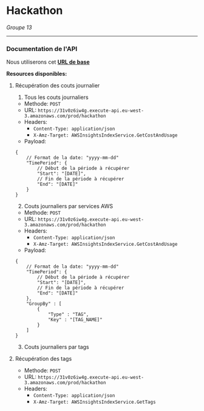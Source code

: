 # Hackathon 
*Groupe 13*

---
### Documentation de l'API

Nous utiliserons cet [**URL de base**](https://31v0z6iw4g.execute-api.eu-west-3.amazonaws.com/prod/hackathon)

**Resources disponibles:**
1. Récupération des couts journalier

    1. Tous les couts journaliers
    - Methode: `POST`
    - URL: `https://31v0z6iw4g.execute-api.eu-west-3.amazonaws.com/prod/hackathon`
    - Headers: 
        - `Content-Type: application/json`
        - `X-Amz-Target: AWSInsightsIndexService.GetCostAndUsage`
    - Payload:
    ```jsonc
    {
        // Format de la date: "yyyy-mm-dd"
        "TimePeriod": {
            // Début de la période à récupérer
            "Start": "[DATE]", 
            // Fin de la période à récupérer
            "End": "[DATE]"
        }
    }
    ```

    2. Couts journaliers par services AWS
    - Methode: `POST`
    - URL: `https://31v0z6iw4g.execute-api.eu-west-3.amazonaws.com/prod/hackathon`
    - Headers: 
        - `Content-Type: application/json`
        - `X-Amz-Target: AWSInsightsIndexService.GetCostAndUsage`
    - Payload:
    ```jsonc
    {
        // Format de la date: "yyyy-mm-dd"
        "TimePeriod": {
            // Début de la période à récupérer
            "Start": "[DATE]", 
            // Fin de la période à récupérer
            "End": "[DATE]"
        },
        "GroupBy" : [
            {
                "Type" : "TAG",
                "Key" : "[TAG_NAME]"
            }
        ]
    }
    ```

    3. Couts journaliers par tags

2. Récupération des tags
    - Methode: `POST`
    - URL: `https://31v0z6iw4g.execute-api.eu-west-3.amazonaws.com/prod/hackathon`
    - Headers: 
        - `Content-Type: application/json`
        - `X-Amz-Target: AWSInsightsIndexService.GetTags`